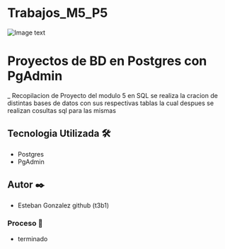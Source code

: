 # Trabajos_M5_P5
![Image text](https://www.thesmbguide.com/images/postgresql-1024x512-20190322.png)
# Proyectos de BD en Postgres con PgAdmin

_ Recopilacion de Proyecto del modulo 5  en SQL se realiza la cracion de distintas bases de datos con sus respectivas tablas la cual despues se realizan cosultas sql para las mismas  

## Tecnologia Utilizada 🛠️
- Postgres
- PgAdmin

## Autor ✒️
- Esteban Gonzalez
 github (t3b1)

### Proceso 🔧
- terminado 
